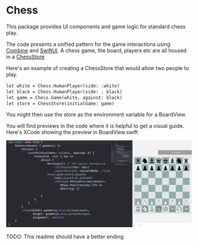 # Chess

This package provides UI components and game logic for standard chess play.

The code presents a unified pattern for the game interactions using 
[Combine](https://developer.apple.com/documentation/combine) and [SwiftUI](https://developer.apple.com/documentation/swiftui). A chess game, the board, players etc are all housed in a [ChessStore](./Sources/Chess/Store/ChessStore.swift)

Here's an example of creating a ChessStore that would allow two people to play.

```
let white = Chess.HumanPlayer(side: .white)
let black = Chess.HumanPlayer(side: . black)
let game = Chess.Game(white, against: black)
let store = ChessStore(initialGame: game)
```

You might then use the store as the environment variable for a BoardView. 

You will find previews in the code where it is helpful to get a visual guide. Here's XCode showing the preview in BoardView.swift


![](Screenshots/boardview.png)

TODO: This readme should have a better ending.
